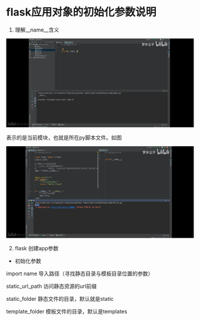 # flask应用对象的初始化参数说明

1. 理解__name__含义

<img src="image/双杆name含义.png" alt="image/双杆name含义.png">

表示的是当前模块，也就是所在py脚本文件。如图

<img src="image/name含义例子.png" alt="image/name含义例子.png">

2. flask 创建app参数

* 初始化参数

import name  导入路径（寻找静态目录与模板目录位置的参数）

static_url_path   访问静态资源的url前缀

static_folder   静态文件的目录，默认就是static

template_folder   模板文件的目录，默认是templates
